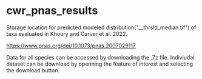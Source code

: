 # cwr_pnas_results


Storage location for predicted modeled distribution("__thrsld_median.tif") of taxa evaluated in Khoury and Carver et al. 2022. 

https://www.pnas.org/doi/10.1073/pnas.2007029117

Data for all species can be accessed by downloading the .7z file. 
Indiviudal dataset can be download by openning the feature of interest and selecting the download button. 
